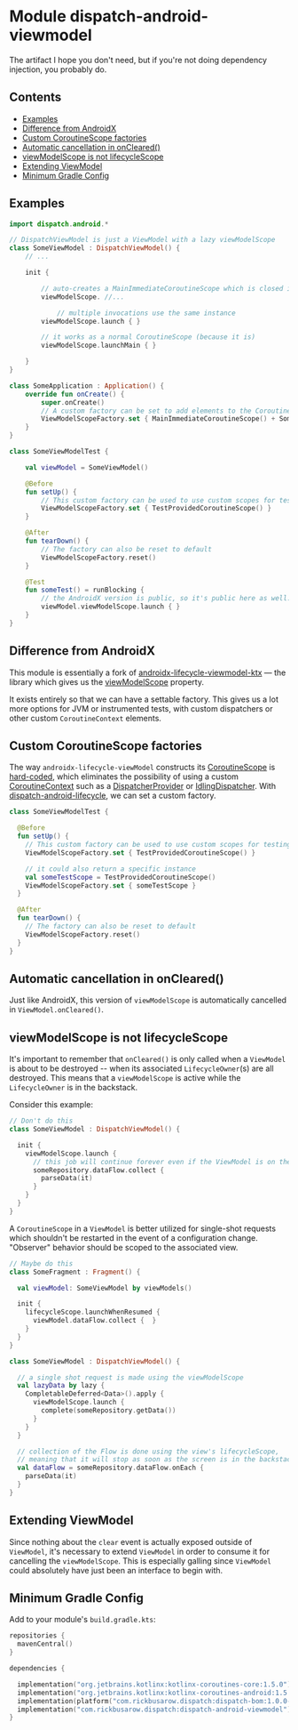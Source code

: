 # Module dispatch-android-viewmodel

The artifact I hope you don't need, but if you're not doing dependency injection, you probably do.

## Contents

<!--- TOC -->

* [Examples](#examples)
* [Difference from AndroidX](#difference-from-androidx)
* [Custom CoroutineScope factories](#custom-coroutinescope-factories)
* [Automatic cancellation in onCleared()](#automatic-cancellation-in-oncleared)
* [viewModelScope is not lifecycleScope](#viewmodelscope-is-not-lifecyclescope)
* [Extending ViewModel](#extending-viewmodel)
* [Minimum Gradle Config](#minimum-gradle-config)

<!--- END -->

## Examples

```Kotlin
import dispatch.android.*

// DispatchViewModel is just a ViewModel with a lazy viewModelScope
class SomeViewModel : DispatchViewModel() {
    // ...

    init {

        // auto-creates a MainImmediateCoroutineScope which is closed in onCleared()
        viewModelScope. //...

            // multiple invocations use the same instance
        viewModelScope.launch { }

        // it works as a normal CoroutineScope (because it is)
        viewModelScope.launchMain { }

    }
}

class SomeApplication : Application() {
    override fun onCreate() {
        super.onCreate()
        // A custom factory can be set to add elements to the CoroutineContext
        ViewModelScopeFactory.set { MainImmediateCoroutineScope() + SomeCustomElement() }
    }
}

class SomeViewModelTest {

    val viewModel = SomeViewModel()

    @Before
    fun setUp() {
        // This custom factory can be used to use custom scopes for testing
        ViewModelScopeFactory.set { TestProvidedCoroutineScope() }
    }

    @After
    fun tearDown() {
        // The factory can also be reset to default
        ViewModelScopeFactory.reset()
    }

    @Test
    fun someTest() = runBlocking {
        // the AndroidX version is public, so it's public here as well.
        viewModel.viewModelScope.launch { }
    }
}
```

## Difference from AndroidX

This module is essentially a fork of [androidx-lifecycle-viewmodel-ktx] — the library which gives us
the [viewModelScope][androidx-viewModelScope] property.

It exists entirely so that we can have a settable factory. This gives us a lot more options for JVM
or instrumented tests, with custom dispatchers or other custom `CoroutineContext` elements.

## Custom CoroutineScope factories

The way `androidx-lifecycle-viewModel` constructs its [CoroutineScope]
is [hard-coded][androidx-lifecycle-viewmodel-ktx], which eliminates the possibility of using a
custom [CoroutineContext]
such as a [DispatcherProvider] or [IdlingDispatcher]. With [dispatch-android-lifecycle], we can set
a custom factory.

``` kotlin
class SomeViewModelTest {

  @Before
  fun setUp() {
    // This custom factory can be used to use custom scopes for testing
    ViewModelScopeFactory.set { TestProvidedCoroutineScope() }

    // it could also return a specific instance
    val someTestScope = TestProvidedCoroutineScope()
    ViewModelScopeFactory.set { someTestScope }
  }

  @After
  fun tearDown() {
    // The factory can also be reset to default
    ViewModelScopeFactory.reset()
  }
}
```

## Automatic cancellation in onCleared()

Just like AndroidX, this version of `viewModelScope` is automatically cancelled
in `ViewModel.onCleared()`.

## viewModelScope is not lifecycleScope

It's important to remember that `onCleared()` is only called when a `ViewModel` is about to be
destroyed -- when its associated `LifecycleOwner`(s) are all destroyed. This means that
a `viewModelScope` is active while the `LifecycleOwner` is in the backstack.

Consider this example:

``` kotlin
// Don't do this
class SomeViewModel : DispatchViewModel() {

  init {
    viewModelScope.launch {
      // this job will continue forever even if the ViewModel is on the backstack.
      someRepository.dataFlow.collect {
        parseData(it)
      }
    }
  }
}
```

A `CoroutineScope` in a `ViewModel` is better utilized for single-shot requests which shouldn't be
restarted in the event of a configuration change.  "Observer" behavior should be scoped to the
associated view.

``` kotlin
// Maybe do this
class SomeFragment : Fragment() {

  val viewModel: SomeViewModel by viewModels()

  init {
    lifecycleScope.launchWhenResumed {
      viewModel.dataFlow.collect {  }
    }
  }
}

class SomeViewModel : DispatchViewModel() {

  // a single shot request is made using the viewModelScope
  val lazyData by lazy {
    CompletableDeferred<Data>().apply {
      viewModelScope.launch {
        complete(someRepository.getData())
      }
    }
  }

  // collection of the Flow is done using the view's lifecycleScope,
  // meaning that it will stop as soon as the screen is in the backstack
  val dataFlow = someRepository.dataFlow.onEach {
    parseData(it)
  }
}

```

## Extending ViewModel

Since nothing about the `clear` event is actually exposed outside of `ViewModel`, it's necessary to
extend `ViewModel` in order to consume it for cancelling the `viewModelScope`. This is especially
galling since `ViewModel` could absolutely have just been an interface to begin with.

## Minimum Gradle Config

Add to your module's `build.gradle.kts`:

``` kotlin
repositories {
  mavenCentral()
}

dependencies {

  implementation("org.jetbrains.kotlinx:kotlinx-coroutines-core:1.5.0")
  implementation("org.jetbrains.kotlinx:kotlinx-coroutines-android:1.5.0")
  implementation(platform("com.rickbusarow.dispatch:dispatch-bom:1.0.0-beta10"))
  implementation("com.rickbusarow.dispatch:dispatch-android-viewmodel")
}
```

[DispatcherProvider]: https://rbusarow.github.io/Dispatch/api/dispatch-core/dispatch.core/-dispatcher-provider/index.html


[IdlingDispatcher]: https://rbusarow.github.io/Dispatch/api/dispatch-android-espresso/dispatch.android.espresso/-idling-dispatcher/index.html


[androidx-lifecycle-viewmodel-ktx]: https://cs.android.com/androidx/platform/frameworks/support/+/androidx-master-dev:lifecycle/lifecycle-viewmodel-ktx/src/main/java/androidx/lifecycle/ViewModel.kt;l=42

[CoroutineContext]: https://kotlinlang.org/api/latest/jvm/stdlib/kotlin.coroutines/-coroutine-context/

[CoroutineScope]: https://kotlin.github.io/kotlinx.coroutines/kotlinx-coroutines-core/kotlinx.coroutines/coroutine-scope.html

[dispatch-android-lifecycle]: https://rbusarow.github.io/Dispatch/api/dispatch-android-lifecycle/index.html

[androidx-viewModelScope]: https://developer.android.com/topic/libraries/architecture/coroutines#viewmodelscope
